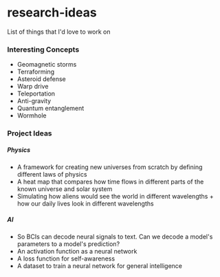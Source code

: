 # research-ideas
List of things that I'd love to work on

### Interesting Concepts
- Geomagnetic storms
- Terraforming
- Asteroid defense
- Warp drive
- Teleportation
- Anti-gravity
- Quantum entanglement
- Wormhole

### Project Ideas
##### Physics

- A framework for creating new universes from scratch by defining different laws of physics
- A heat map that compares how time flows in different parts of the known universe and solar system
- Simulating how aliens would see the world in different wavelengths + how our daily lives look in different wavelengths

##### AI

- So BCIs can decode neural signals to text. Can we decode a model's parameters to a model's prediction?
- An activation function as a neural network
- A loss function for self-awareness
- A dataset to train a neural network for general intelligence
